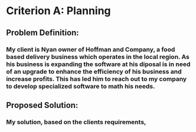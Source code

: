 # Criterion A: Planning
## Problem Definition:
### My client is Nyan owner of Hoffman and Company, a food based delivery business which operates in the local region. As his business is expanding the software at his diposal is in need of an upgrade to enhance the efficiency of his business and increase profits. This has led him to reach out to my company to develop specialized software to math his needs.

## Proposed Solution:
### My solution, based on the clients requirements, 
